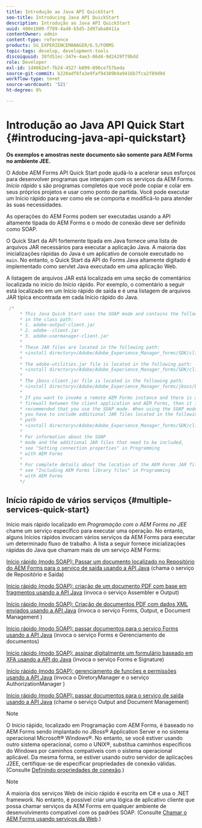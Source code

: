 ```yaml
---
title: Introdução ao Java API QuickStart
seo-title: Introducing Java API QuickStart
description: Introdução ao Java API QuickStart
uuid: 480e1809-f789-4ad8-b5d5-2d97aba8411a
contentOwner: admin
content-type: reference
products: SG_EXPERIENCEMANAGER/6.5/FORMS
topic-tags: develop, development-tools
discoiquuid: 38fd51ec-347e-4ae3-86d4-9d2429f79bdd
role: Developer
exl-id: 1d4062ef-fb24-4527-b899-896ce757beda
source-git-commit: b220adf6fa3e9faf94389b9a9416b7fca2f89d9d
workflow-type: tm+mt
source-wordcount: '521'
ht-degree: 0%

---
```


# Introdução ao Java API Quick Start {#introducing-java-api-quickstart}

**Os exemplos e amostras neste documento são somente para AEM Forms no ambiente JEE.**

O Adobe AEM Forms API Quick Start pode ajudá-lo a acelerar seus esforços para desenvolver programas que interajam com os serviços da AEM Forms. *Início rápido* s são programas completos que você pode copiar e colar em seus próprios projetos e usar como ponto de partida. Você pode executar um Início rápido para ver como ele se comporta e modificá-lo para atender às suas necessidades.

As operações do AEM Forms podem ser executadas usando a API altamente tipada do AEM Forms e o modo de conexão deve ser definido como SOAP.

O Quick Start da API fortemente tipada em Java fornece uma lista de arquivos JAR necessários para executar a aplicação Java. A maioria das inicializações rápidas do Java é um aplicativo de console executado no `main`. No entanto, o Quick Start da API do Forms Java altamente digitado é implementado como servlet Java executado em uma aplicação Web.

A listagem de arquivos JAR está localizada em uma seção de comentários localizada no início do Início rápido. Por exemplo, o comentário a seguir está localizado em um Início rápido de saída e é uma listagem de arquivos JAR típica encontrada em cada Início rápido do Java.

```java
 /*
     * This Java Quick Start uses the SOAP mode and contains the following JAR files
     * in the class path:
     * 1. adobe-output-client.jar
     * 2. adobe--client.jar
     * 3. adobe-usermanager-client.jar
     *
     * These JAR files are located in the following path:
     * <install directory>/Adobe/Adobe_Experience_Manager_forms/SDK/client-libs/common
     *
     * The adobe-utilities.jar file is located in the following path:
     * <install directory>/Adobe/Adobe_Experience_Manager_forms/SDK/client-libs/jboss
     *
     * The jboss-client.jar file is located in the following path:
     * <install directory>/Adobe/Adobe_Experience_Manager_forms/jboss/bin/client
     *
     * If you want to invoke a remote AEM Forms instance and there is a
     * firewall between the client application and AEM Forms, then it is
     * recommended that you use the SOAP mode. When using the SOAP mode,
     * you have to include additional JAR files located in the following
     * path
     * <install directory>/Adobe/Adobe_Experience_Manager_forms/SDK/client-libs/thirdparty
     *
     * For information about the SOAP
     * mode and the additional JAR files that need to be included,
     * see "Setting connection properties" in Programming
     * with AEM Forms
     *
     * For complete details about the location of the AEM Forms JAR files,
     * see "Including AEM Forms library files" in Programming
     * with AEM Forms
     */
```

## Início rápido de vários serviços {#multiple-services-quick-start}

Início mais rápido localizado em *Programação com o AEM Forms no JEE* chame um serviço específico para executar uma operação. No entanto, alguns Inícios rápidos invocam vários serviços da AEM Forms para executar um determinado fluxo de trabalho. A lista a seguir fornece inicializações rápidas do Java que chamam mais de um serviço AEM Forms:

[Início rápido (modo SOAP): Passar um documento localizado no Repositório do AEM Forms para o serviço de saída usando a API Java](/help/forms/developing/output-service-java-api-quick.md#quick-start-soap-mode-passing-a-document-located-in-the-repository-to-the-output-service-using-the-java-api) (chama o serviço de Repositório e Saída)

[Início rápido (modo SOAP): criação de um documento PDF com base em fragmentos usando a API Java](/help/forms/developing/output-service-java-api-quick.md#quick-start-soap-mode-creating-a-pdf-document-based-on-fragments-using-the-java-api) (invoca o serviço Assembler e Output)

[Início rápido (modo SOAP): Criação de documentos PDF com dados XML enviados usando a API Java](/help/forms/developing/forms-service-api-quick-starts.md#quick-start-soap-mode-creating-pdf-documents-with-submitted-xml-data-using-the-java-api) (invoca o serviço Forms, Output, e Document Management )

[Início rápido (modo SOAP): passar documentos para o serviço Forms usando a API Java](/help/forms/developing/forms-service-api-quick-starts.md#quick-start-soap-mode-passing-documents-to-the-forms-service-using-the-java-api) (invoca o serviço Forms e Gerenciamento de documentos)

[Início rápido (modo SOAP): assinar digitalmente um formulário baseado em XFA usando a API do Java](/help/forms/developing/signature-service-java-api-quick.md#quick-start-soap-mode-digitally-signing-a-xfa-based-form-using-the-java-api) (invoca o serviço Forms e Signature)

[Início rápido (modo SOAP): gerenciamento de funções e permissões usando a API Java](/help/forms/developing/user-manager-java-api-quick.md#quick-start-soap-mode-managing-roles-and-permissions-using-the-java-api) (invoca o DiretoryManager e o serviço AuthorizationManager )

[Início rápido (modo SOAP): passar documentos para o serviço de saída usando a API Java](/help/forms/developing/output-service-java-api-quick.md#quick-start-soap-mode-passing-documents-to-the-output-service-using-the-java-api) (chame o serviço Output and Document Management)

>[!NOTE]
>
>O Início rápido, localizado em Programação com AEM Forms, é baseado no AEM Forms sendo implantado no JBoss® Application Server e no sistema operacional Microsoft® Windows®. No entanto, se você estiver usando outro sistema operacional, como o UNIX®, substitua caminhos específicos do Windows por caminhos compatíveis com o sistema operacional aplicável. Da mesma forma, se estiver usando outro servidor de aplicações J2EE, certifique-se de especificar propriedades de conexão válidas. (Consulte [Definindo propriedades de conexão](/help/forms/developing/invoking-aem-forms-using-java.md#setting-connection-properties).)

>[!NOTE]
>
>A maioria dos serviços Web de início rápido é escrita em C# e usa o .NET framework. No entanto, é possível criar uma lógica de aplicativo cliente que possa chamar serviços da AEM Forms em qualquer ambiente de desenvolvimento compatível com os padrões SOAP. (Consulte [Chamar o AEM Forms usando serviços da Web](/help/forms/developing/invoking-aem-forms-using-web.md#invoking-aem-forms-using-web-services).)
